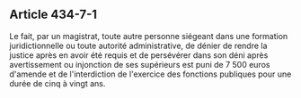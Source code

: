 Article 434-7-1
----
Le fait, par un magistrat, toute autre personne siégeant dans une formation
juridictionnelle ou toute autorité administrative, de dénier de rendre la
justice après en avoir été requis et de persévérer dans son déni après
avertissement ou injonction de ses supérieurs est puni de 7 500 euros d'amende
et de l'interdiction de l'exercice des fonctions publiques pour une durée de
cinq à vingt ans.
